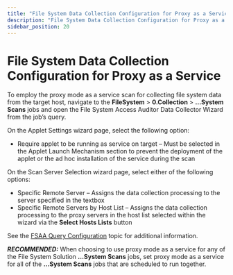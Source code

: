 ```yaml
---
title: "File System Data Collection Configuration for Proxy as a Service"
description: "File System Data Collection Configuration for Proxy as a Service"
sidebar_position: 20
---
```


# File System Data Collection Configuration for Proxy as a Service

To employ the proxy mode as a service scan for collecting file system data from the target host,
navigate to the **FileSystem** > **0.Collection** > **…System Scans** jobs and open the File System
Access Auditor Data Collector Wizard from the job’s query.

On the Applet Settings wizard page, select the following option:

- Require applet to be running as service on target – Must be selected in the Applet Launch
  Mechanism section to prevent the deployment of the applet or the ad hoc installation of the
  service during the scan

On the Scan Server Selection wizard page, select either of the following options:

- Specific Remote Server – Assigns the data collection processing to the server specified in the
  textbox
- Specific Remote Servers by Host List – Assigns the data collection processing to the proxy servers
  in the host list selected within the wizard via the **Select Hosts Lists** button

See the
[FSAA Query Configuration](/docs/accessanalyzer/11.6/admin/datacollector/fsaa/overview.md#fsaa-query-configuration)
topic for additional information.

**_RECOMMENDED:_** When choosing to use proxy mode as a service for any of the File System Solution
**…System Scans** jobs, set proxy mode as a service for all of the **…System Scans** jobs that are
scheduled to run together.
